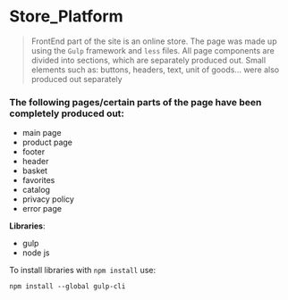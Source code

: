 # Store_Platform

>FrontEnd part of the site is an online store. The page was made up using the `Gulp` framework and `less` files. All page components are divided into sections, which are separately produced out. Small elements such as: buttons, headers, text, unit of goods... were also produced out separately
### The following pages/certain parts of the page have been completely produced out:
- main page
- product page
- footer
- header
- basket
- favorites
- catalog
- privacy policy
- error page

**Libraries**:
- gulp
- node js

To install libraries with `npm install` use:
```
npm install --global gulp-cli
```
